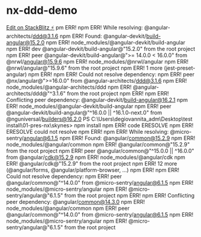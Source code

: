 # nx-ddd-demo

[Edit on StackBlitz ⚡️](https://stackblitz.com/edit/nx-ddd-demo)
pm ERR!
npm ERR! While resolving: @angular-architects/ddd@3.1.6
npm ERR! Found: @angular-devkit/build-angular@15.2.0
npm ERR! node_modules/@angular-devkit/build-angular
npm ERR!   dev @angular-devkit/build-angular@"15.2.0" from the root project
npm ERR!   peer @angular-devkit/build-angular@">= 14.0.0 < 16.0.0" from @nrwl/angular@15.9.6
npm ERR!   node_modules/@nrwl/angular
npm ERR!     @nrwl/angular@"15.9.6" from the root project
npm ERR!   1 more (jest-preset-angular)
npm ERR!
npm ERR! Could not resolve dependency:
npm ERR! peer @nx/angular@">=16.0.0" from @angular-architects/ddd@3.1.6
npm ERR! node_modules/@angular-architects/ddd
npm ERR!   @angular-architects/ddd@"^3.1.6" from the root project
npm ERR!
npm ERR! Conflicting peer dependency: @angular-devkit/build-angular@16.2.1
npm ERR! node_modules/@angular-devkit/build-angular
npm ERR!   peer @angular-devkit/build-angular@"^16.0.0 || ^16.1.0-next.0" from @nguniversal/builders@16.2.0
PS C:\Users\degiovannita_adm\Desktop\test install\01-pres-nx\skynes> npm install
npm ERR! code ERESOLVE
npm ERR! ERESOLVE could not resolve
npm ERR!
npm ERR! While resolving: @micro-sentry/angular@6.1.5
npm ERR! Found: @angular/common@15.2.9
npm ERR! node_modules/@angular/common
npm ERR!   @angular/common@"15.2.9" from the root project
npm ERR!   peer @angular/common@"^15.0.0 || ^16.0.0" from @angular/cdk@15.2.9
npm ERR!   node_modules/@angular/cdk
npm ERR!     @angular/cdk@"15.2.9" from the root project
npm ERR!   12 more (@angular/forms, @angular/platform-browser, ...)
npm ERR!
npm ERR! Could not resolve dependency:
npm ERR! peer @angular/common@"^14.0.0" from @micro-sentry/angular@6.1.5
npm ERR! node_modules/@micro-sentry/angular
npm ERR!   @micro-sentry/angular@"6.1.5" from the root project
npm ERR!
npm ERR! Conflicting peer dependency: @angular/common@14.3.0
npm ERR! node_modules/@angular/common
npm ERR!   peer @angular/common@"^14.0.0" from @micro-sentry/angular@6.1.5
npm ERR!   node_modules/@micro-sentry/angular
npm ERR!     @micro-sentry/angular@"6.1.5" from the root project